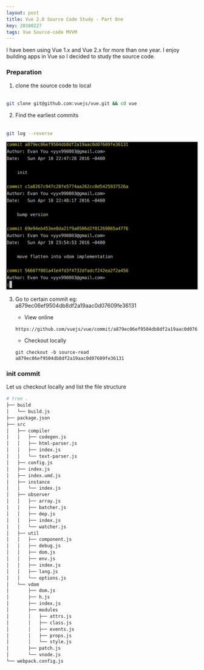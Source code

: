 ```yaml
---
layout: post
title: Vue 2.0 Source Code Study - Part One
key: 20180227
tags: Vue Source-code MVVM 
---
```


I have been using Vue 1.x and Vue 2.x for more than one year. I enjoy building apps in Vue so I decided to study the source code.

### Preparation

1. clone the source code to local

```sh

git clone git@github.com:vuejs/vue.git && cd vue

```

2. Find the earliest commits

```sh

git log --reverse

```

![vue commits](/assets/img/vue/commit.png)

3. Go to certain commit eg: a879ec06ef9504db8df2a19aac0d07609fe36131

    - View online 

    ```
    https://github.com/vuejs/vue/commit/a879ec06ef9504db8df2a19aac0d07609fe36131
    ```

    - Checkout locally

    ```
    git checkout -b source-read a879ec06ef9504db8df2a19aac0d07609fe36131
    ```


### init commit

Let us checkout locally and list the file structure

```sh
# tree .
├── build
│   └── build.js
├── package.json
├── src
│   ├── compiler
│   │   ├── codegen.js
│   │   ├── html-parser.js
│   │   ├── index.js
│   │   └── text-parser.js
│   ├── config.js
│   ├── index.js
│   ├── index.umd.js
│   ├── instance
│   │   └── index.js
│   ├── observer
│   │   ├── array.js
│   │   ├── batcher.js
│   │   ├── dep.js
│   │   ├── index.js
│   │   └── watcher.js
│   ├── util
│   │   ├── component.js
│   │   ├── debug.js
│   │   ├── dom.js
│   │   ├── env.js
│   │   ├── index.js
│   │   ├── lang.js
│   │   └── options.js
│   └── vdom
│       ├── dom.js
│       ├── h.js
│       ├── index.js
│       ├── modules
│       │   ├── attrs.js
│       │   ├── class.js
│       │   ├── events.js
│       │   ├── props.js
│       │   └── style.js
│       ├── patch.js
│       └── vnode.js
└── webpack.config.js

```













